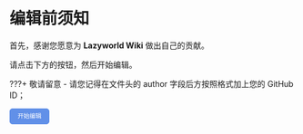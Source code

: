 # 编辑前须知

首先，感谢您愿意为 **Lazyworld Wiki** 做出自己的贡献。

请点击下方的按钮，然后开始编辑。

???+ 敬请留意
    - 请您记得在文件头的 author 字段后方按照格式加上您的 GitHub ID；

<a id="btn-startedit" style="padding: 0.75em 1.25em; display: inline-block; line-height: 1; text-decoration: none; white-space: nowrap; cursor: pointer; border: 1px solid #6190e8; border-radius: 5px; background-color: #6190e8; color: #fff; outline: none; font-size: 0.75em;">开始编辑</a>

<script>
	function getQueryVariable(name, dft)
	{
		var reg = new RegExp('(^|&)' + name + '=([^&]*)(&|$)', 'i');
		var r = window.location.search.substr(1).match(reg);
		if (r != null)
		{
			return unescape(r[2]);
		}
		return dft;
	}
	document.getElementById("btn-startedit").href = "https://github.com/lzwmc/lzwwiki/edit/master/docs" + getQueryVariable("ref", "");
</script>